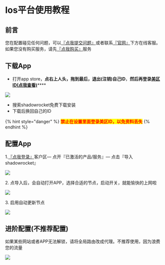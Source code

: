 # Ios平台使用教程

## 前言

您在配置碰见任何问题，可以[『点我提交问题』](https://www.lengjiao.me/submitticket.php)或者联系[『官网』](https://www.lengjiao.me)下方在线客服。如果您没有购买服务，请先[『点我购买』](https://www.lengjiao.me/cart.php)服务

## 下载App

* 打开app store，**点右上人头，拖到最后，退出(注销)自己ID**，**然后再登录**[**美区ID(点我查看)**](https://www.lengjiao.me/index.php?rp=/knowledgebase/2/ID.html)****

![](https://cdn.jsdelivr.net/gh/LengJiaoSupport/LengJiaoSupport/2v/DocsPictures/i00.png)

* 搜索shadowrocket免费下载安装
* 下载后换回自己的ID

{% hint style="danger" %}
<mark style="color:red;">**禁止在设置里面登录美区ID，以免资料丢失**</mark>
{% endhint %}

## 配置App

1.[『点我登录』](https://www.lengjiao.me/clientarea.php)客户区— 点开『已激活的产品/服务』— 点击『导入shadowrocket』

![](https://cdn.jsdelivr.net/gh/LengJiaoSupport/LengJiaoSupport/2v/DocsPictures/i01.png)

2\. 点导入后，会自动打开APP，选择合适的节点，启动开关，就能愉快的上网啦

![](https://cdn.jsdelivr.net/gh/LengJiaoSupport/LengJiaoSupport/2v/DocsPictures/i02.png)

3\. 启用自动更新节点

![](https://cdn.jsdelivr.net/gh/LengJiaoSupport/LengJiaoSupport/2v/DocsPictures/i03.png)

## 进阶配置(不推荐配置)

如果某些网站或者APP无法解锁，请将全局路由改成代理。不推荐使用，因为浪费您的流量

![](https://cdn.jsdelivr.net/gh/LengJiaoSupport/LengJiaoSupport/2v/DocsPictures/i04.png)
